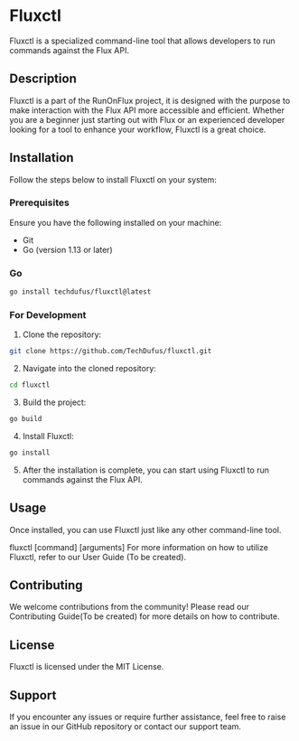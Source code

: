 # Fluxctl
Fluxctl is a specialized command-line tool that allows developers to run commands against the Flux API.

## Description
Fluxctl is a part of the RunOnFlux project, it is designed with the purpose to make interaction with the Flux API more accessible and efficient. Whether you are a beginner just starting out with Flux or an experienced developer looking for a tool to enhance your workflow, Fluxctl is a great choice.

## Installation
Follow the steps below to install Fluxctl on your system:

### Prerequisites
Ensure you have the following installed on your machine:

- Git
- Go (version 1.13 or later)
### Go
  ```bash
  go install techdufus/fluxctl@latest
  ```
### For Development
1. Clone the repository:
  ```bash
  git clone https://github.com/TechDufus/fluxctl.git
  ```
2. Navigate into the cloned repository:
  ```bash
  cd fluxctl
  ```
3. Build the project:
  ```bash
  go build
  ```
4. Install Fluxctl:
  ```bash
  go install
  ```
5. After the installation is complete, you can start using Fluxctl to run commands against the Flux API.

## Usage
Once installed, you can use Fluxctl just like any other command-line tool.

fluxctl [command] [arguments]
For more information on how to utilize Fluxctl, refer to our User Guide (To be created).

## Contributing
We welcome contributions from the community! Please read our Contributing Guide(To be created) for more details on how to contribute.

## License
Fluxctl is licensed under the MIT License.

## Support
If you encounter any issues or require further assistance, feel free to raise an issue in our GitHub repository or contact our support team.
